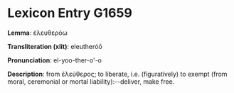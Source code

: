 # Lexicon Entry G1659

**Lemma**: ἐλευθερόω

**Transliteration (xlit)**: eleutheróō

**Pronunciation**: el-yoo-ther-o'-o

**Description**:
from ἐλεύθερος; to liberate, i.e. (figuratively) to exempt (from moral, ceremonial or mortal liability):--deliver, make free.
